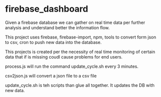 # firebase_dashboard

Given a firebase database we can gather on real time data per further analysis and understand better the information flow. 

This project uses firebase, firebase-import, npm, tools to convert form json to csv, cron to push new data into the database. 

This projects is created per the necessity of real time monitoring of certain data that if is missing coudl cause problems for end users.

process.js will run the command update_cycle.sh every 3 minutes. 

csv2json.js will convert a json file to a csv file

update_cycle.sh is teh scripts than glue all together. It updates the DB with new data.

